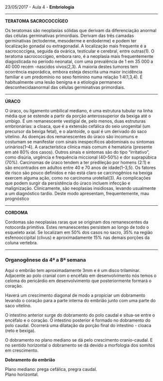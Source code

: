 23/05/2017 - Aula 4 - **Embriologia**

---

**TERATOMA SACROCOCCÍGEO**

Os teratomas são neoplasias sólidas que derivam da diferenciação anormal das células germinativas primordiais. Derivam das três camadas germinativas \(ectoderme, mesoderme e endoderme\) e podem ter localização gonadal ou extragonadal. A localização mais frequente é a sacrococcígea, seguida da ovárica, testicular e cerebral, entre outras\(1\). O teratoma sacrococcígeo, embora raro, é a neoplasia mais frequentemente diagosticada no período neonatal, com uma prevalência de 1 em 35 000 a 40 000 recém -nascidos vivos\(2,3\). A maioria destes tumores tem ocorrência esporádica, embora esteja descrita uma maior incidência familiar e um predomínio no sexo feminino numa relação 1:4\(1,3,4\). É habitualmente uma lesão benigna e a etiologia permanece desconhecidaanormal das células germinativas primordiais.

---

**ÚRACO**

O úraco, ou ligamento umbilical mediano, é uma estrutura tubular na linha média que se estende a partir da porção anterossuperior da bexiga até o umbigo. É um remanescente vestigial de, pelo menos, duas estruturas embrionárias: a cloaca, que é a extensão cefálica do seio urogenital \(um precursor da bexiga fetal\), e o alantoide, o qual é um derivado do saco vitelino. As doenças dos remanescentes do úraco são incomuns e costumam se manifestar com sinais inespecíficos abdominais ou sintomas urinários\(1–4\). A característica clínica mais comum é hematúria \(presente em até 80% dos casos\). Outros sinais e sintomas são do tipo “irritativo”, como disúria, urgência e frequência miccional \(40–50%\) e dor suprapúbica \(70%\). Carcinomas de úraco tendem a ter predileção por homens \(2:1\) e são encontrados em adultos entre 40 e 70 anos de idade\(1–3,5\). Os fatores de risco são pouco definidos e não está claro se carcinogênios na bexiga exercem alguma ação, como no carcinoma urotelial\(3\). As complicações que podem surgir da persistência do úraco incluem infecção e malignização. Clinicamente, são neoplasias insidiosas, levando usualmente a um diagnóstico tardio. Deste modo apresentam, frequentemente, mau prognóstico

---

**CORDOMA**

Cordomas são neoplasias raras que se originam dos remanescentes da notocorda primitiva. Estes remanescentes persistem ao longo de todo o esqueleto axial. Se localizam em 50% dos casos no sacro, 35% na região esfenooccipital \(clivus\) e aproximadamente 15% nas demais porções da coluna vertebra.

---

### Organogênese da 4ª a 8ª semana

Aqui o embrião tem aproximadamente 3mm e é um disco trilaminar. Adjacente ao polo cranial com o encéfalo em desenvolvimento nós temos o celoma do pericárdio em desenvolvimento que posteriormente formará o coração.

Haverá um crescimento diagonal de modo a propiciar um dobramento levando o coração para a parte interna do embrião junto com uma parte do saco vitelino.

O intestino anterior surge do dobramento do polo caudal e situa-se entre o encéfalo e o coração. O intestino posterior é formado no dobramento do polo caudal. Ocorrerá uma dilatação da porção final do intestino - cloaca \(reto e bexiga\).

O dobramento no plano mediano se dá pelo crescimento cranio-caudal. E no sentido horizontal o dobramento se dá devido a morfologia dos somitos em crescimento.



**Dobramento do embrião**

Plano mediano: prega cefálica, pregra caudal.  
Plano horizontal.

